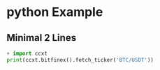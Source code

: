 # python Example 
 ## Minimal 2 Lines 

 ```python
 + import ccxt
print(ccxt.bitfinex().fetch_ticker('BTC/USDT'))
 
```